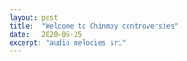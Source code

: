 ```yaml
---
layout: post
title:  "Welcome to Chinmoy controversies"
date:   2020-06-25
excerpt: "audio melodies sri"
---
```

